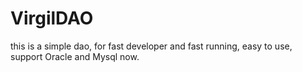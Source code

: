 VirgilDAO
=========

this is a simple dao, for fast developer and fast running, easy to use, support Oracle and Mysql now.